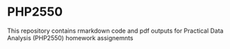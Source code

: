 # PHP2550
This repository contains rmarkdown code and pdf outputs for Practical Data Analysis (PHP2550) homework assignemnts
